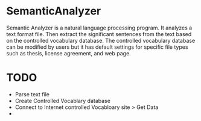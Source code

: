 # SemanticAnalyzer
Semantic Analyzer is a natural language processing program.
It analyzes a text format file. Then extract the significant sentences from the text based on the controlled vocabulary database.
The controlled vocabulary database can be modified by users but it has default settings for specific file types such as thesis, license agreement, and web page.

# TODO
- Parse text file
- Create Controlled Vocablary database
- Connect to Internet controlled Vocabloary site > Get Data
- 
